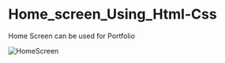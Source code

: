 # Home_screen_Using_Html-Css
Home Screen can be used for Portfolio

![HomeScreen](https://user-images.githubusercontent.com/60440922/199211086-3f470445-3a1d-40d0-a467-4fd7b9ba555c.gif)

